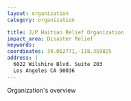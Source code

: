 ```yaml
---
layout: organization
category: organization

title: J/P Haitian Relief Organization
impact_area: Disaster Relief
keywords: 
coordinates: 34.062771,-118.359825
address: |
  6022 Wilshire Blvd. Suite 203
  Los Angeles CA 90036
---
```

Organization's overview
